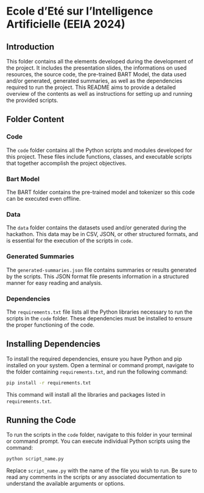# Ecole d’Eté sur l’Intelligence Artificielle (EEIA 2024)

## Introduction

This folder contains all the elements developed during the development of the project. It includes the presentation slides, the informations on used resources, the source code, the pre-trained BART Model, the data used and/or generated, generated summaries, as well as the dependencies required to run the project. This README aims to provide a detailed overview of the contents as well as instructions for setting up and running the provided scripts.

## Folder Content

### Code

The `code` folder contains all the Python scripts and modules developed for this project. These files include functions, classes, and executable scripts that together accomplish the project objectives.

### Bart Model

The BART folder contains the pre-trained model and tokenizer so this code can be executed even offline.

### Data

The `data` folder contains the datasets used and/or generated during the hackathon. This data may be in CSV, JSON, or other structured formats, and is essential for the execution of the scripts in `code`.

### Generated Summaries

The `generated-summaries.json` file contains summaries or results generated by the scripts. This JSON format file presents information in a structured manner for easy reading and analysis.

### Dependencies

The `requirements.txt` file lists all the Python libraries necessary to run the scripts in the `code` folder. These dependencies must be installed to ensure the proper functioning of the code.

## Installing Dependencies

To install the required dependencies, ensure you have Python and pip installed on your system. Open a terminal or command prompt, navigate to the folder containing `requirements.txt`, and run the following command:

```bash
pip install -r requirements.txt
```

This command will install all the libraries and packages listed in `requirements.txt`.

## Running the Code

To run the scripts in the `code` folder, navigate to this folder in your terminal or command prompt. You can execute individual Python scripts using the command:

```bash
python script_name.py
```

Replace `script_name.py` with the name of the file you wish to run. Be sure to read any comments in the scripts or any associated documentation to understand the available arguments or options.
